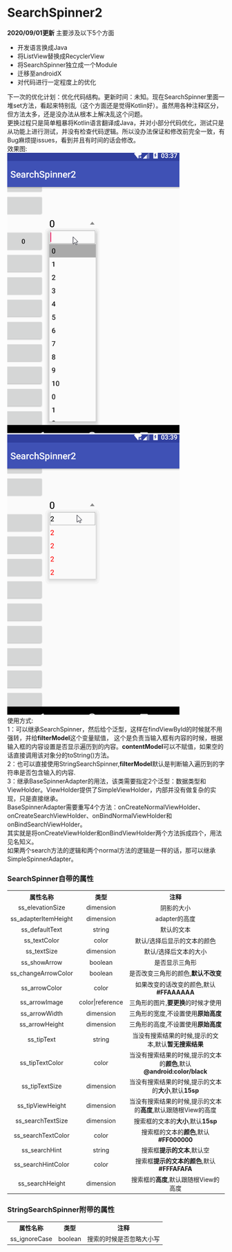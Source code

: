 # SearchSpinner2
**2020/09/01更新**
主要涉及以下5个方面
 - 开发语言换成Java
 - 将ListView替换成RecyclerView
 - 将SearchSpinner独立成一个Module
 - 迁移至androidX
 - 对代码进行一定程度上的优化

下一次的优化计划：优化代码结构。更新时间：未知。现在SearchSpinner里面一堆set方法，看起来特别乱（这个方面还是觉得Kotlin好）。虽然用各种注释区分，但方法太多，还是没办法从根本上解决乱这个问题。<br/>
更换过程只是简单粗暴将Kotlin语言翻译成Java，并对小部分代码优化，测试只是从功能上进行测试，并没有检查代码逻辑。所以没办法保证和修改前完全一致，有Bug麻烦提issues，看到并且有时间的话会修改。
<br/>
效果图:<br/>
<img src="https://github.com/nanjolnoSat/SearchSpinner2/blob/master/pic1.gif"/><img src="https://github.com/nanjolnoSat/SearchSpinner2/blob/master/pic2.gif"/><br/>
使用方式:<br/>
1：可以继承SearchSpinner<T>，然后给个泛型，这样在findViewById的时候就不用强转，并给<b>filterModel</b>这个变量赋值，
这个是负责当输入框有内容的时候，根据输入框的内容设置是否显示遍历到的内容。<b>contentModel</b>可以不赋值，如果空的话直接调用该对象分的toString()方法。<br/>
2：也可以直接使用StringSearchSpinner,<b>filterModel</b>默认是判断输入遍历到的字符串是否包含输入的内容.<br/>
3：继承BaseSpinnerAdapter的用法，该类需要指定2个泛型：数据类型和ViewHolder。ViewHolder提供了SimpleViewHolder，内部并没有做复杂的实现，只是直接继承。<br/>
BaseSpinnerAdapter需要重写4个方法：onCreateNormalViewHolder、onCreateSearchViewHolder、onBindNormalViewHolder和onBindSearchViewHolder。<br/>
其实就是将onCreateViewHolder和onBindViewHolder两个方法拆成四个，用法见名知义。<br/>
如果两个search方法的逻辑和两个normal方法的逻辑是一样的话，那可以继承SimpleSpinnerAdapter。
<h3>SearchSpinner自带的属性</h3>
<table>
<tr>
<th>属性名称</th>
<th>类型</th>
<th>注释</th>
</tr>
<tr align="center">
<td>ss_elevationSize</td>
<td>dimension</td>
<td>阴影的大小</td>
</tr>
<tr align="center">
<td>ss_adapterItemHeight</td>
<td>dimension</td>
<td>adapter的高度</td>
</tr>
<tr align="center">
<td>ss_defaultText</td>
<td>string</td>
<td>默认的文本</td>
</tr>
<tr align="center">
<td>ss_textColor</td>
<td>color</td>
<td>默认/选择后显示的文本的颜色</td>
</tr>
<tr align="center">
<td>ss_textSize</td>
<td>dimension</td>
<td>默认/选择后文本的大小</td>
</tr>
<tr align="center">
<td>ss_showArrow</td>
<td>boolean</td>
<td>是否显示三角形</td>
</tr>
<tr align="center">
<td>ss_changeArrowColor</td>
<td>boolean</td>
<td>是否改变三角形的颜色,<b>默认不改变</b></td>
</tr>
<tr align="center">
<td>ss_arrowColor</td>
<td>color</td>
<td>如果改变的话改变的颜色,默认<b>#FFAAAAAA</b></td>
</tr>
<tr align="center">
<td>ss_arrowImage</td>
<td>color|reference</td>
<td>三角形的图片,<b>要更换</b>的时候才使用</td>
</tr>
<tr align="center">
<td>ss_arrowWidth</td>
<td>dimension</td>
<td>三角形的宽度,不设置使用<b>原始高度</b></td>
</tr>
<tr align="center">
<td>ss_arrowHeight</td>
<td>dimension</td>
<td>三角形的高度,不设置使用<b>原始高度</b></td>
</tr>
<tr align="center">
<td>ss_tipText</td>
<td>string</td>
<td>当没有搜索结果的时候,提示的文本,默认<b>暂无搜索结果</b></td>
</tr>
<tr align="center">
<td>ss_tipTextColor</td>
<td>color</td>
<td>当没有搜索结果的时候,提示的文本的<b>颜色</b>,默认<b>@android:color/black</b></td>
</tr>
<tr align="center">
<td>ss_tipTextSize</td>
<td>dimension</td>
<td>当没有搜索结果的时候,提示的文本的<b>大小</b>,默认<b>15sp</b></td>
</tr>
<tr align="center">
<td>ss_tipViewHeight</td>
<td>dimension</td>
<td>当没有搜索结果的时候,提示的文本的<b>高度</b>,默认跟随根View的高度</td>
</tr>
<tr align="center">
<td>ss_searchTextSize</td>
<td>dimension</td>
<td>搜索框的文本的<b>大小</b>,默认<b>15sp</b></td>
</tr>
<tr align="center">
<td>ss_searchTextColor</td>
<td>color</td>
<td>搜索框的文本的<b>颜色</b>,默认<b>#FF000000</b></td>
</tr>
<tr align="center">
<td>ss_searchHint</td>
<td>string</td>
<td>搜索框<b>提示的文本</b>,默认空</td>
</tr>
<tr align="center">
<td>ss_searchHintColor</td>
<td>color</td>
<td>搜索框<b>提示的文本的颜色</b>,默认<b>#FFFAFAFA</b></td>
</tr>
<tr align="center">
<td>ss_searchHeight</td>
<td>dimension</td>
<td>搜索框的<b>高度</b>,默认跟随根View的高度</td>
</tr>
</table>
<h3>StringSearchSpinner附带的属性</h3>
<table>
<tr>
<th>属性名称</th>
<th>类型</th>
<th>注释</th>
</tr>
<tr align="center">
<td>ss_ignoreCase</td>
<td>boolean</td>
<td>搜索的时候是否忽略大小写</td>
</tr>
</table>
